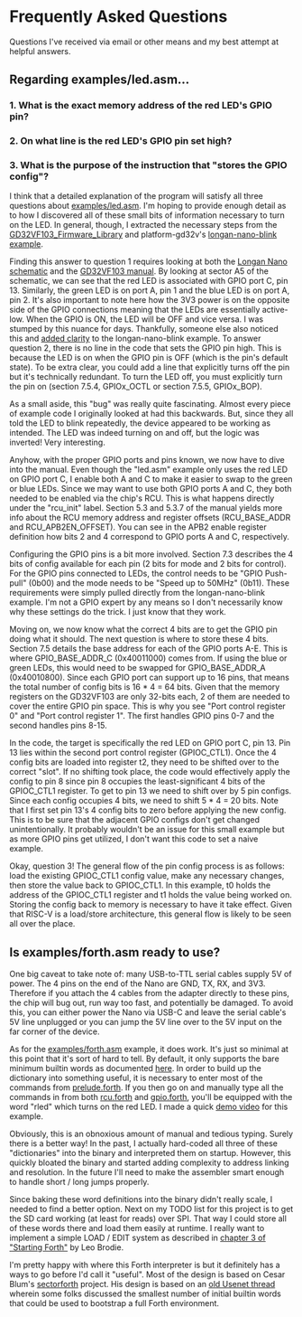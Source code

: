 # Frequently Asked Questions
Questions I've received via email or other means and my best attempt at helpful answers.

## Regarding examples/led.asm...
### 1. What is the exact memory address of the red LED's GPIO pin?
### 2. On what line is the red LED's GPIO pin set high?
### 3. What is the purpose of the instruction that "stores the GPIO config"?
I think that a detailed explanation of the program will satisfy all three questions about [examples/led.asm](https://github.com/theandrew168/bronzebeard/blob/master/examples/led.asm).
I'm hoping to provide enough detail as to how I discovered all of these small bits of information necessary to turn on the LED.
In general, though, I extracted the necessary steps from the [GD32VF103_Firmware_Library](https://github.com/riscv-mcu/GD32VF103_Firmware_Library/tree/master/Firmware/GD32VF103_standard_peripheral) and platform-gd32v's [longan-nano-blink example](https://github.com/sipeed/platform-gd32v/blob/master/examples/longan-nano-blink/src/main.c).

Finding this answer to question 1 requires looking at both the [Longan Nano schematic](https://dl.sipeed.com/LONGAN/Nano/HDK/Longan%20Nano%202663/Longan%20nano%202663%28Schematic%29.pdf) and the [GD32VF103 manual](https://gd32mcu.21ic.com/data/documents/shujushouce/GD32VF103_User_Manual_EN_V1.2.pdf).
By looking at sector A5 of the schematic, we can see that the red LED is associated with GPIO port C, pin 13.
Similarly, the green LED is on port A, pin 1 and the blue LED is on port A, pin 2.
It's also important to note here how the 3V3 power is on the opposite side of the GPIO connections meaning that the LEDs are essentially active-low.
When the GPIO is ON, the LED will be OFF and vice versa.
I was stumped by this nuance for days.
Thankfully, someone else also noticed this and [added clarity](https://github.com/sipeed/platform-gd32v/commit/7b85c1eb83b4cf2ff10aa3dae61444741a97479a) to the longan-nano-blink example.
To answer question 2, there is no line in the code that sets the GPIO pin high.
This is because the LED is on when the GPIO pin is OFF (which is the pin's default state).
To be extra clear, you could add a line that explicitly turns off the pin but it's technically redundant.
To turn the LED off, you must explicitly turn the pin on (section 7.5.4, GPIOx_OCTL or section 7.5.5, GPIOx_BOP).

As a small aside, this "bug" was really quite fascinating.
Almost every piece of example code I originally looked at had this backwards.
But, since they all told the LED to blink repeatedly, the device appeared to be working as intended.
The LED was indeed turning on and off, but the logic was inverted!
Very interesting.

Anyhow, with the proper GPIO ports and pins known, we now have to dive into the manual.
Even though the "led.asm" example only uses the red LED on GPIO port C, I enable both A and C to make it easier to swap to the green or blue LEDs.
Since we may want to use both GPIO ports A and C, they both needed to be enabled via the chip's RCU.
This is what happens directly under the "rcu_init" label.
Section 5.3 and 5.3.7 of the manual yields more info about the RCU memory address and register offsets (RCU_BASE_ADDR and RCU_APB2EN_OFFSET).
You can see in the APB2 enable register definition how bits 2 and 4 correspond to GPIO ports A and C, respectively.

Configuring the GPIO pins is a bit more involved.
Section 7.3 describes the 4 bits of config available for each pin (2 bits for mode and 2 bits for control).
For the GPIO pins connected to LEDs, the control needs to be "GPIO Push-pull" (0b00) and the mode needs to be "Speed up to 50MHz" (0b11).
These requirements were simply pulled directly from the longan-nano-blink example.
I'm not a GPIO expert by any means so I don't necessarily know why these settings do the trick.
I just know that they work.

Moving on, we now know what the correct 4 bits are to get the GPIO pin doing what it should.
The next question is where to store these 4 bits.
Section 7.5 details the base address for each of the GPIO ports A-E.
This is where GPIO_BASE_ADDR_C (0x40011000) comes from.
If using the blue or green LEDs, this would need to be swapped for GPIO_BASE_ADDR_A (0x40010800).
Since each GPIO port can support up to 16 pins, that means the total number of config bits is 16 * 4 = 64 bits.
Given that the memory registers on the GD32VF103 are only 32-bits each, 2 of them are needed to cover the entire GPIO pin space.
This is why you see "Port control register 0" and "Port control register 1".
The first handles GPIO pins 0-7 and the second handles pins 8-15.

In the code, the target is specifically the red LED on GPIO port C, pin 13.
Pin 13 lies within the second port control register (GPIOC_CTL1).
Once the 4 config bits are loaded into register t2, they need to be shifted over to the correct "slot".
If no shifting took place, the code would effectively apply the config to pin 8 since pin 8 occupies the least-significant 4 bits of the GPIOC_CTL1 register.
To get to pin 13 we need to shift over by 5 pin configs.
Since each config occupies 4 bits, we need to shift 5 * 4 = 20 bits.
Note that I first set pin 13's 4 config bits to zero before applying the new config.
This is to be sure that the adjacent GPIO configs don't get changed unintentionally.
It probably wouldn't be an issue for this small example but as more GPIO pins get utilized, I don't want this code to set a naive example.

Okay, question 3!
The general flow of the pin config process is as follows: load the existing GPIOC_CTL1 config value, make any necessary changes, then store the value back to GPIOC_CTL1.
In this example, t0 holds the address of the GPIOC_CTL1 register and t1 holds the value being worked on.
Storing the config back to memory is necessary to have it take effect.
Given that RISC-V is a load/store architecture, this general flow is likely to be seen all over the place.

## Is examples/forth.asm ready to use?
One big caveat to take note of: many USB-to-TTL serial cables supply 5V of power.
The 4 pins on the end of the Nano are GND, TX, RX, and 3V3.
Therefore if you attach the 4 cables from the adapter directly to these pins, the chip will bug out, run way too fast, and potentially be damaged.
To avoid this, you can either power the Nano via USB-C and leave the serial cable's 5V line unplugged or you can jump the 5V line over to the 5V input on the far corner of the device.

As for the [examples/forth.asm](https://github.com/theandrew168/bronzebeard/blob/master/examples/forth.asm) example, it does work.
It's just so minimal at this point that it's sort of hard to tell.
By default, it only supports the bare minimum builtin words as documented [here](https://github.com/theandrew168/bronzebeard/blob/master/docs/forth.md).
In order to build up the dictionary into something useful, it is necessary to enter most of the commands from [prelude.forth](https://github.com/theandrew168/bronzebeard/blob/master/examples/prelude.forth).
If you then go on and manually type all the commands in from both [rcu.forth](https://github.com/theandrew168/bronzebeard/blob/master/examples/rcu.forth) and [gpio.forth](https://github.com/theandrew168/bronzebeard/blob/master/examples/gpio.forth), you'll be equipped with the word "rled" which turns on the red LED.
I made a quick [demo video](https://www.youtube.com/watch?v=7Q1TXs5Ff9M) for this example.

Obviously, this is an obnoxious amount of manual and tedious typing.
Surely there is a better way!
In the past, I actually hard-coded all three of these "dictionaries" into the binary and interpreted them on startup.
However, this quickly bloated the binary and started adding complexity to address linking and resolution.
In the future I'll need to make the assembler smart enough to handle short / long jumps properly.

Since baking these word definitions into the binary didn't really scale, I needed to find a better option.
Next on my TODO list for this project is to get the SD card working (at least for reads) over SPI.
That way I could store all of these words there and load them easily at runtime.
I really want to implement a simple LOAD / EDIT system as described in [chapter 3 of "Starting Forth"](https://www.forth.com/starting-forth/3-forth-editor-blocks-buffer/) by Leo Brodie.

I'm pretty happy with where this Forth interpreter is but it definitely has a ways to go before I'd call it "useful".
Most of the design is based on Cesar Blum's [sectorforth](https://github.com/cesarblum/sectorforth) project.
His design is based on an [old Usenet thread](https://groups.google.com/g/comp.lang.forth/c/NS2icrCj1jQ) wherein some folks discussed the smallest number of initial builtin words that could be used to bootstrap a full Forth environment.
